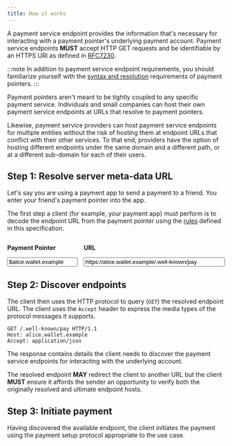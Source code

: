 ```yaml
---
title: How it works
---
```


A payment service endpoint provides the information that's necessary for interacting with a payment pointer's underlying payment account. Payment service endpoints **MUST** accept HTTP GET requests and be identifiable by an HTTPS URI as defined in <a href="https://datatracker.ietf.org/doc/html/rfc7230" target="_blank">RFC7230</a>.

:::note
In addition to payment service endpoint requirements, you should familiarize yourself with the [syntax and resolution](/syntax) requirements of payment pointers.
:::

Payment pointers aren't meant to be tightly coupled to any specific payment service. Individuals and small companies can host their own payment service endpoints at URLs that resolve to payment pointers.

Likewise, payment service providers can host payment service endpoints for multiple entities without the risk of hosting them at endpoint URLs that conflict with their other services. To that end, providers have the option of hosting different endpoints under the same domain and a different path, or at a different sub-domain for each of their users.

## Step 1: Resolve server meta-data URL

Let's say you are using a payment app to send a payment to a friend. You enter your friend's payment pointer into the app.

The first step a client (for example, your payment app) must perform is to decode the endpoint URL from the payment pointer using the [rules](/syntax#resolution) defined in this specification.

<div class="pp-converter not-content">
  <div class="input-wrapper">
    <label class="payment-pointer">
      <p>Payment Pointer</p>
      <input id="pp-input" value="$alice.wallet.example" placeholder="$alice.wallet.example" />
    </label>
    <label class="url">
      <p>URL</p>
      <input id="url-input" value="https://alice.wallet.example/.well-known/pay" readonly />
    </label>
  </div>
  <p id="error" class="error-msg"></p>
</div>

## Step 2: Discover endpoints

The client then uses the HTTP protocol to query (`GET`) the resolved endpoint URL. The client uses the `Accept` header to express the media types of the protocol messages it supports.

```http title="Example"
GET /.well-known/pay HTTP/1.1
Host: alice.wallet.example
Accept: application/json
```

The response contains details the client needs to discover the payment service endpoints for interacting with the underlying account.

The resolved endpoint **MAY** redirect the client to another URL but the client **MUST** ensure it affords the sender an opportunity to verify both the originally resolved and ultimate endpoint hosts.

## Step 3: Initiate payment

Having discovered the available endpoint, the client initiates the payment using the payment setup protocol appropriate to the use case.

<script>
  function resolveUrl(pointer) {
    if (typeof pointer !== "string") {
      throw new Error("Payment pointer must be a string");
    }
    if (pointer.charAt(0) !== "$") {
      throw new Error('Payment pointer must start with "$"');
    }
    const url = new URL("https://" + pointer.slice(1));
    if (url.port) {
      throw new Error("Payment pointers cannot be defined with a port");
    }
    if (url.username || url.password) {
      throw new Error("Payment pointers cannot be defined with userinfo");
    }
    if (url.search) {
      throw new Error("Payment pointers cannot be defined with query parameters");
    }
    if (url.hash) {
      throw new Error("Payment pointers cannot be defined with a fragment");
    }
    if (url.pathname === "" || url.pathname === "/") {
      url.pathname = "/.well-known/pay";
    }
    return url.href;
  }

  function createPaymentPointer(url) {
    const u = typeof url === "string" ? new URL(url) : url;
    if (u instanceof URL) {
      if (u.protocol !== "https:") {
        throw new Error(
          'Payment pointers can only point to URLs with a protocol of "https"'
        );
      }
      if (u.port) {
        throw new Error(
          "Payment pointers cannot point to URLs with a custom port"
        );
      }
      if (u.username || u.password) {
        throw new Error(
          "Payment pointers cannot point to URLs containing `userinfo`"
        );
      }
      if (u.search) {
        throw new Error(
          "Payment pointers cannot point to URLs with query parameters"
        );
      }
      if (u.hash) {
        throw new Error("Payment pointers cannot point to URLs with a fragment");
      }
      const path = u.pathname.endsWith("/")
        ? u.pathname.slice(0, -1)
        : u.pathname;
      if (path === "") {
        throw new Error(
          "Payment pointers cannot point to URLs with an empty path"
        );
      }
      return "$" + u.hostname + (path === "/.well-known/pay" ? "" : path);
    }
    throw new Error("url must be a valid URL string or URL object");
  }

  function toggleError(msg) {
    const error = document.getElementById("error");
    if (msg) {
      error.innerHTML = msg;
    } else {
      error.innerHTML = "";
    }
  }

  document.getElementById("url-input").addEventListener("keyup", (event) => {
    const url = event.srcElement.value;
    try {
      if (url.length > 8) {
        const pp = createPaymentPointer(url);
        document.getElementById("pp-input").value = pp;
      }
      toggleError();
    } catch (e) {
      toggleError(e.message);
    }
  });

  document.getElementById("pp-input").addEventListener("keyup", (event) => {
    const pp = event.srcElement.value;
    try {
      if (pp.length > 3) {
        const url = resolveUrl(pp);
        document.getElementById("url-input").value = url;
      }
      toggleError();
    } catch (e) {
      toggleError(e.message);
    }
  });
</script>

<style>
  .input-wrapper {
    display: flex;
    flex-direction: column;
    gap: 1em;
  }
  @media screen and (min-width: 550px) {
    .input-wrapper {
      flex-direction: row;
    }
  }
  label p {
    font-weight: 700;
  }
  input { width: 100% }
  .payment-pointer {
    flex: 1 1 0;
  }
  .url.url {
    flex: 2 1 0;
    margin-top: 0;
  }
  .pp-converter .error-msg.error-msg {
    margin-top: var(--space-3xs);
    color: firebrick;
    font-size: var(--step--1);
  }
</style>
